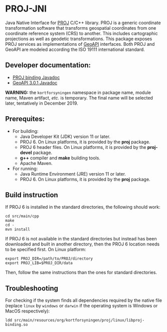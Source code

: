 # PROJ-JNI
Java Native Interface for [PROJ](https://proj.org/) C/C++ library.
PROJ is a generic coordinate transformation software that transforms
geospatial coordinates from one coordinate reference system (CRS) to another.
This includes cartographic projections as well as geodetic transformations.
This package exposes PROJ services as implementations of [GeoAPI](http://www.geoapi.org/) interfaces.
Both PROJ and GeoAPI are modeled according the ISO 19111 international standard.

## Developer documentation:

  * [PROJ binding Javadoc](https://kortforsyningen.github.io/PROJ-JNI/index.html)
  * [GeoAPI 3.0.1 Javadoc](http://www.geoapi.org/3.0/javadoc/index.html)

**WARNING:** the `kortforsyningen` namespace in package name, module name, Maven artifact, _etc._
is temporary. The final name will be selected later, tentatively in December 2019.

## Prerequites:

  * For building:
    - Java Developer Kit (JDK) version 11 or later.
    - PROJ 6. On Linux platforms, it is provided by the **proj** package.
    - PROJ 6 header files. On Linux platforms, it is provided by the **proj-devel** package.
    - **g++** compiler and **make** building tools.
    - Apache Maven.
  * For running:
    - Java Runtime Environment (JRE) version 11 or later.
    - PROJ 6. On Linux platforms, it is provided by the **proj** package.


## Build instruction
If PROJ 6 is installed in the standard directories, the following should work:

```
cd src/main/cpp
make
cd -
mvn install
```

If PROJ 6 is not available in the standard directories but instead has been downloaded
and built in another directory, then the PROJ 6 location needs to be specified first.
On Linux platform:

```
export PROJ_DIR=/path/to/PROJ/directory
export PROJ_LIB=$PROJ_DIR/data
```

Then, follow the same instructions than the ones for standard directories.


## Troubleshooting
For checking if the system finds all dependencies required by the native file
(replace `linux` by `windows` or `darwin` if the operating system is Windows
or MacOS respectively):

```
ldd src/main/resources/org/kortforsyningen/proj/linux/libproj-binding.so
```
